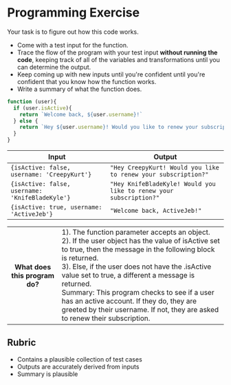 # Programming Exercise

Your task is to figure out how this code works.

* Come with a test input for the function.
* Trace the flow of the program with your test input **without running the code**, keeping track of all of the variables and transformations until you can determine the output.
* Keep coming up with new inputs until you're confident until you're confident that you know how the function works.
* Write a summary of what the function does.

```js
function (user){
  if (user.isActive){
    return `Welcome back, ${user.username}!`
  } else {
    return `Hey ${user.username}! Would you like to renew your subscription?`
  }
}
```
| Input       |    Output                                                        |
|-------------|------------------------------------------------------------------| 
| `{isActive: false, username: 'CreepyKurt'}` | `"Hey CreepyKurt! Would you like to renew your subscription?"`    |           
| `{isActive: false, username: 'KnifeBladeKyle'}` | `"Hey KnifeBladeKyle! Would you like to renew your subscription?"`|        
| `{isActive: true, username: 'ActiveJeb'}`  | `"Welcome back, ActiveJeb!"`                                      |            

<table>
  <tr>
    <th>What does this program do?</th>
    <td>1). The function parameter accepts an object.<br>
2). If the user object has the value of isActive set to true, then the message in the following block is returned.<br>
3). Else, if the user does not have the .isActive value set to true, a different a message is returned.<br>
Summary: This program checks to see if a user has an active account. If they do, they are greeted by their username. If not, they are asked to renew their subscription.
</td>
  </tr>
</table>

## Rubric

* Contains a plausible collection of test cases
* Outputs are accurately derived from inputs
* Summary is plausible
